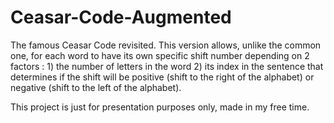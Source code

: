 # Ceasar-Code-Augmented
The famous Ceasar Code revisited. This version allows, unlike the common one, for each word to have its own specific shift number depending on 2 factors : 
    1) the number of letters in the word
     2) its index in the sentence that determines if the shift will be positive (shift to the right of the alphabet) or negative (shift to the left of the alphabet).

This project is just for presentation purposes only, made in my free time.
